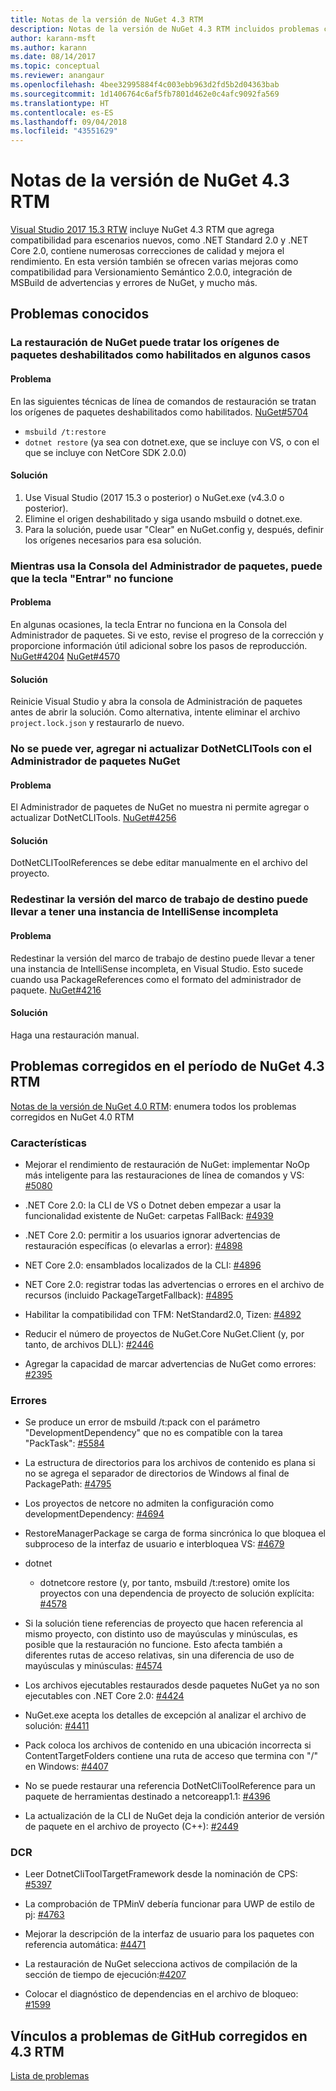 ```yaml
---
title: Notas de la versión de NuGet 4.3 RTM
description: Notas de la versión de NuGet 4.3 RTM incluidos problemas conocidos, correcciones de errores, características agregadas y DCR.
author: karann-msft
ms.author: karann
ms.date: 08/14/2017
ms.topic: conceptual
ms.reviewer: anangaur
ms.openlocfilehash: 4bee32995884f4c003ebb963d2fd5b2d04363bab
ms.sourcegitcommit: 1d1406764c6af5fb7801d462e0c4afc9092fa569
ms.translationtype: HT
ms.contentlocale: es-ES
ms.lasthandoff: 09/04/2018
ms.locfileid: "43551629"
---
```

# <a name="nuget-43-rtm-release-notes"></a>Notas de la versión de NuGet 4.3 RTM

[Visual Studio 2017 15.3 RTW](https://www.visualstudio.com/news/releasenotes/vs2017-relnotes) incluye NuGet 4.3 RTM que agrega compatibilidad para escenarios nuevos, como .NET Standard 2.0 y .NET Core 2.0, contiene numerosas correcciones de calidad y mejora el rendimiento. En esta versión también se ofrecen varias mejoras como compatibilidad para Versionamiento Semántico 2.0.0, integración de MSBuild de advertencias y errores de NuGet, y mucho más.

## <a name="known-issues"></a>Problemas conocidos

### <a name="nuget-restore-may-treat-disabled-package-sources-as-enabled-in-some-cases"></a>La restauración de NuGet puede tratar los orígenes de paquetes deshabilitados como habilitados en algunos casos

#### <a name="issue"></a>Problema

En las siguientes técnicas de línea de comandos de restauración se tratan los orígenes de paquetes deshabilitados como habilitados. [NuGet#5704](https://github.com/NuGet/Home/issues/5704)
- `msbuild /t:restore`
- `dotnet restore` (ya sea con dotnet.exe, que se incluye con VS, o con el que se incluye con NetCore SDK 2.0.0)

#### <a name="workaround"></a>Solución

1. Use Visual Studio (2017 15.3 o posterior) o NuGet.exe (v4.3.0 o posterior).
1. Elimine el origen deshabilitado y siga usando msbuild o dotnet.exe.
1. Para la solución, puede usar "Clear" en NuGet.config y, después, definir los orígenes necesarios para esa solución.

### <a name="while-using-package-manager-console-enter-key-may-not-work"></a>Mientras usa la Consola del Administrador de paquetes, puede que la tecla "Entrar" no funcione

#### <a name="issue"></a>Problema

En algunas ocasiones, la tecla Entrar no funciona en la Consola del Administrador de paquetes. Si ve esto, revise el progreso de la corrección y proporcione información útil adicional sobre los pasos de reproducción. [NuGet#4204](https://github.com/NuGet/Home/issues/4204) [NuGet#4570](https://github.com/NuGet/Home/issues/4570)

#### <a name="workaround"></a>Solución

Reinicie Visual Studio y abra la consola de Administración de paquetes antes de abrir la solución. Como alternativa, intente eliminar el archivo `project.lock.json` y restaurarlo de nuevo.

### <a name="you-are-unable-to-view-add-or-update-dotnetclitools-using-nuget-package-manager"></a>No se puede ver, agregar ni actualizar DotNetCLITools con el Administrador de paquetes NuGet

#### <a name="issue"></a>Problema

El Administrador de paquetes de NuGet no muestra ni permite agregar o actualizar DotNetCLITools. [NuGet#4256](https://github.com/NuGet/Home/issues/4256)

#### <a name="workaround"></a>Solución

DotNetCLIToolReferences se debe editar manualmente en el archivo del proyecto.

### <a name="retargeting-target-framework-version-may-lead-to-incomplete-intellisense"></a>Redestinar la versión del marco de trabajo de destino puede llevar a tener una instancia de IntelliSense incompleta

#### <a name="issue"></a>Problema

Redestinar la versión del marco de trabajo de destino puede llevar a tener una instancia de IntelliSense incompleta, en Visual Studio. Esto sucede cuando usa PackageReferences como el formato del administrador de paquete. [NuGet#4216](https://github.com/NuGet/Home/issues/4216)

#### <a name="workaround"></a>Solución

Haga una restauración manual.

## <a name="issues-fixed-in-nuget-43-rtm-timeframe"></a>Problemas corregidos en el período de NuGet 4.3 RTM

[Notas de la versión de NuGet 4.0 RTM](../release-notes/nuget-4.0-RTM.md): enumera todos los problemas corregidos en NuGet 4.0 RTM

### <a name="features"></a>Características

- Mejorar el rendimiento de restauración de NuGet: implementar NoOp más inteligente para las restauraciones de línea de comandos y VS: [#5080](https://github.com/NuGet/Home/issues/5080)

- .NET Core 2.0: la CLI de VS o Dotnet deben empezar a usar la funcionalidad existente de NuGet: carpetas FallBack: [#4939](https://github.com/NuGet/Home/issues/4939)

- .NET Core 2.0: permitir a los usuarios ignorar advertencias de restauración específicas (o elevarlas a error): [#4898](https://github.com/NuGet/Home/issues/4898)

- NET Core 2.0: ensamblados localizados de la CLI: [#4896](https://github.com/NuGet/Home/issues/4896)

- NET Core 2.0: registrar todas las advertencias o errores en el archivo de recursos (incluido PackageTargetFallback): [#4895](https://github.com/NuGet/Home/issues/4895)

- Habilitar la compatibilidad con TFM: NetStandard2.0, Tizen: [#4892](https://github.com/NuGet/Home/issues/4892)

- Reducir el número de proyectos de NuGet.Core NuGet.Client (y, por tanto, de archivos DLL): [#2446](https://github.com/NuGet/Home/issues/2446)

- Agregar la capacidad de marcar advertencias de NuGet como errores: [#2395](https://github.com/NuGet/Home/issues/2395)

### <a name="bugs"></a>Errores

- Se produce un error de msbuild /t:pack con el parámetro "DevelopmentDependency" que no es compatible con la tarea "PackTask": [#5584](https://github.com/NuGet/Home/issues/5584)

- La estructura de directorios para los archivos de contenido es plana si no se agrega el separador de directorios de Windows al final de PackagePath: [#4795](https://github.com/NuGet/Home/issues/4795)

- Los proyectos de netcore no admiten la configuración como developmentDependency: [#4694](https://github.com/NuGet/Home/issues/4694)

- RestoreManagerPackage se carga de forma sincrónica lo que bloquea el subproceso de la interfaz de usuario e interbloquea VS: [#4679](https://github.com/NuGet/Home/issues/4679)

- dotnet
  - dotnetcore restore (y, por tanto, msbuild /t:restore) omite los proyectos con una dependencia de proyecto de solución explícita: [#4578](https://github.com/NuGet/Home/issues/4578)

- Si la solución tiene referencias de proyecto que hacen referencia al mismo proyecto, con distinto uso de mayúsculas y minúsculas, es posible que la restauración no funcione. Esto afecta también a diferentes rutas de acceso relativas, sin una diferencia de uso de mayúsculas y minúsculas: [#4574](https://github.com/NuGet/Home/issues/4574)

- Los archivos ejecutables restaurados desde paquetes NuGet ya no son ejecutables con .NET Core 2.0: [#4424](https://github.com/NuGet/Home/issues/4424)

- NuGet.exe acepta los detalles de excepción al analizar el archivo de solución: [#4411](https://github.com/NuGet/Home/issues/4411)

- Pack coloca los archivos de contenido en una ubicación incorrecta si ContentTargetFolders contiene una ruta de acceso que termina con "/" en Windows: [#4407](https://github.com/NuGet/Home/issues/4407)

- No se puede restaurar una referencia DotNetCliToolReference para un paquete de herramientas destinado a netcoreapp1.1: [#4396](https://github.com/NuGet/Home/issues/4396)

- La actualización de la CLI de NuGet deja la condición anterior de versión de paquete en el archivo de proyecto (C++): [#2449](https://github.com/NuGet/Home/issues/2449)

### <a name="dcrs"></a>DCR

- Leer DotnetCliToolTargetFramework desde la nominación de CPS: [#5397](https://github.com/NuGet/Home/issues/5397)

- La comprobación de TPMinV debería funcionar para UWP de estilo de pj: [#4763](https://github.com/NuGet/Home/issues/4763)

- Mejorar la descripción de la interfaz de usuario para los paquetes con referencia automática: [#4471](https://github.com/NuGet/Home/issues/4471)

- La restauración de NuGet selecciona activos de compilación de la sección de tiempo de ejecución:[#4207](https://github.com/NuGet/Home/issues/4207)

- Colocar el diagnóstico de dependencias en el archivo de bloqueo: [#1599](https://github.com/NuGet/Home/issues/1599)

## <a name="links-to-github-issues-fixed-in-43-rtm"></a>Vínculos a problemas de GitHub corregidos en 4.3 RTM

[Lista de problemas](https://github.com/NuGet/Home/issues?q=is%3Aissue+is%3Aclosed+milestone%3A%224.3")
